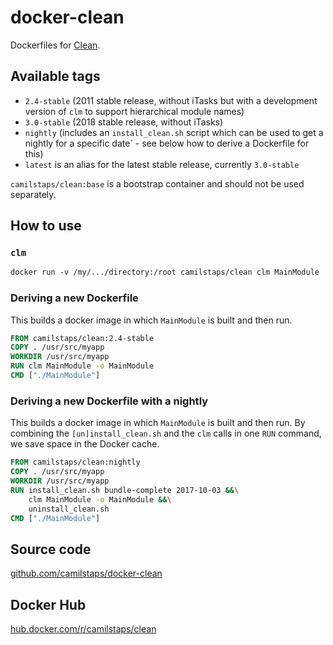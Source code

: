 # docker-clean

Dockerfiles for [Clean](http://clean.cs.ru.nl).

## Available tags

* `2.4-stable` (2011 stable release, without iTasks but with a development
  version of `clm` to support hierarchical module names)
* `3.0-stable` (2018 stable release, without iTasks)
* `nightly` (includes an `install_clean.sh` script which can be used to get a
  nightly for a specific date` - see below how to derive a Dockerfile for this)
* `latest` is an alias for the latest stable release, currently `3.0-stable`

`camilstaps/clean:base` is a bootstrap container and should not be used
separately.

## How to use

### `clm`

```Dockerfile
docker run -v /my/.../directory:/root camilstaps/clean clm MainModule
```

### Deriving a new Dockerfile

This builds a docker image in which `MainModule` is built and then run.

```Dockerfile
FROM camilstaps/clean:2.4-stable
COPY . /usr/src/myapp
WORKDIR /usr/src/myapp
RUN clm MainModule -o MainModule
CMD ["./MainModule"]
```

### Deriving a new Dockerfile with a nightly

This builds a docker image in which `MainModule` is built and then run.
By combining the `[un]install_clean.sh` and the `clm` calls in one `RUN`
command, we save space in the Docker cache.

```Dockerfile
FROM camilstaps/clean:nightly
COPY . /usr/src/myapp
WORKDIR /usr/src/myapp
RUN install_clean.sh bundle-complete 2017-10-03 &&\
	clm MainModule -o MainModule &&\
	uninstall_clean.sh
CMD ["./MainModule"]
```

## Source code

[github.com/camilstaps/docker-clean](https://github.com/camilstaps/docker-clean)

## Docker Hub

[hub.docker.com/r/camilstaps/clean](https://hub.docker.com/r/camilstaps/clean)
